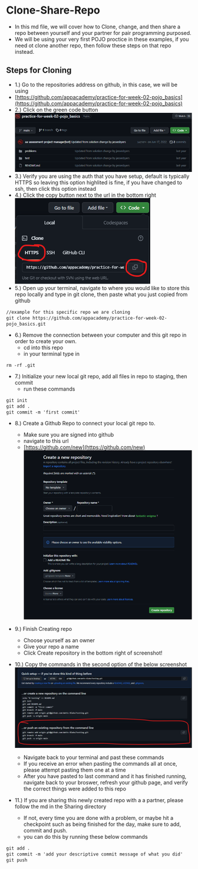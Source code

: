 # Clone-Share-Repo
- In this md file, we will cover how to Clone, change, and then share a repo between yourself and your partner for pair programming purposed.
- We will be using your very first POJO proctice in these examples, if you need ot clone another repo, then follow these steps on that repo instead.

## Steps for Cloning
- 1.) Go to the repositories address on github, in this case, we will be using
- [https://github.com/appacademy/practice-for-week-02-pojo_basics](https://github.com/appacademy/practice-for-week-02-pojo_basics)
- 2.) Click on the green code button
![Alt text](Screenshot%202023-08-09%20134548.png)
- 3.) Verify you are using the auth that you have setup, default is typically HTTPS so leaving this option highlited is fine, if you have changed to ssh, then click this option instead
- 4.) Click the copy button next to the url in the bottom right
![Alt text](Screenshot%202023-08-09%20134748.png)
- 5.) Open up your terminal, navigate to where you would like to store this repo locally and type in git clone, then paste what you just copied from github
```
//example for this specific repo we are cloning
git clone https://github.com/appacademy/practice-for-week-02-pojo_basics.git
```
- 6.) Remove the connection between your computer and this git repo in order to create your own.
    - cd into this repo
    - in your terminal type in
```
rm -rf .git
```
- 7.) Initialize your new local git repo, add all files in repo to staging, then commit
    - run these commands
```
git init
git add .
git commit -m 'first commit'
```
- 8.) Create a Github Repo to connect your local git repo to.
    - Make sure you are signed into github
    - navigate to this url
    - [https://github.com/new](https://github.com/new)
![Alt text](Screenshot%202023-08-09%20140113.png)
- 9.) Finish Creating repo
    - Choose yourself as an owner
    - Give your repo a name
    - Click Create repository in the bottom right of screenshot!
- 10.) Copy the commands in the second option of the below screenshot
![Alt text](Screenshot%202023-08-09%20140515.png)

    - Navigate back to your terminal and past these commands
    - If you receive an error when pasting the commands all at once, please attempt pasting them one at a time
    - After you have pasted to last command and it has finished running, navigate back to your broswer, refresh your github page, and verify the correct things were added to this repo

- 11.) If you are sharing this newly created repo with a a partner, please follow the md in the Sharing directory
    - If not, every time you are done with a problem, or maybe hit a checkpoint such as being finished for the day, make sure to add, commit and push.
    - you can do this by running these below commands
```
git add .
git commit -m 'add your descriptive commit message of what you did'
git push
```
